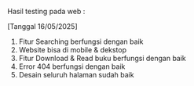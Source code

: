 Hasil testing pada web :

[Tanggal 16/05/2025]

1. Fitur Searching berfungsi dengan baik
2. Website bisa di mobile & dekstop
3. Fitur Download & Read buku berfungsi dengan baik
4. Error 404 berfungsi dengan baik 
5. Desain seluruh halaman sudah baik
